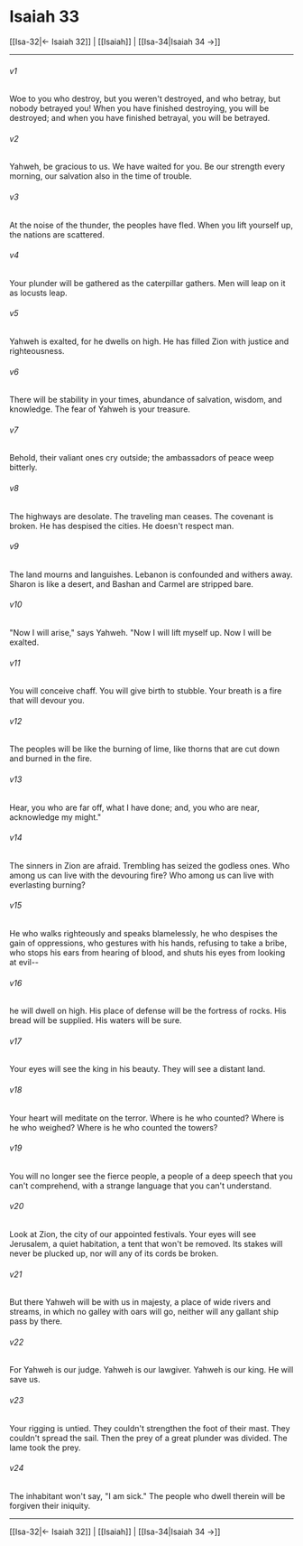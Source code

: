 # Isaiah 33

[[Isa-32|← Isaiah 32]] | [[Isaiah]] | [[Isa-34|Isaiah 34 →]]
***



###### v1 
Woe to you who destroy, but you weren't destroyed, and who betray, but nobody betrayed you! When you have finished destroying, you will be destroyed; and when you have finished betrayal, you will be betrayed. 

###### v2 
Yahweh, be gracious to us. We have waited for you. Be our strength every morning, our salvation also in the time of trouble. 

###### v3 
At the noise of the thunder, the peoples have fled. When you lift yourself up, the nations are scattered. 

###### v4 
Your plunder will be gathered as the caterpillar gathers. Men will leap on it as locusts leap. 

###### v5 
Yahweh is exalted, for he dwells on high. He has filled Zion with justice and righteousness. 

###### v6 
There will be stability in your times, abundance of salvation, wisdom, and knowledge. The fear of Yahweh is your treasure. 

###### v7 
Behold, their valiant ones cry outside; the ambassadors of peace weep bitterly. 

###### v8 
The highways are desolate. The traveling man ceases. The covenant is broken. He has despised the cities. He doesn't respect man. 

###### v9 
The land mourns and languishes. Lebanon is confounded and withers away. Sharon is like a desert, and Bashan and Carmel are stripped bare. 

###### v10 
"Now I will arise," says Yahweh. "Now I will lift myself up. Now I will be exalted. 

###### v11 
You will conceive chaff. You will give birth to stubble. Your breath is a fire that will devour you. 

###### v12 
The peoples will be like the burning of lime, like thorns that are cut down and burned in the fire. 

###### v13 
Hear, you who are far off, what I have done; and, you who are near, acknowledge my might." 

###### v14 
The sinners in Zion are afraid. Trembling has seized the godless ones. Who among us can live with the devouring fire? Who among us can live with everlasting burning? 

###### v15 
He who walks righteously and speaks blamelessly, he who despises the gain of oppressions, who gestures with his hands, refusing to take a bribe, who stops his ears from hearing of blood, and shuts his eyes from looking at evil-- 

###### v16 
he will dwell on high. His place of defense will be the fortress of rocks. His bread will be supplied. His waters will be sure. 

###### v17 
Your eyes will see the king in his beauty. They will see a distant land. 

###### v18 
Your heart will meditate on the terror. Where is he who counted? Where is he who weighed? Where is he who counted the towers? 

###### v19 
You will no longer see the fierce people, a people of a deep speech that you can't comprehend, with a strange language that you can't understand. 

###### v20 
Look at Zion, the city of our appointed festivals. Your eyes will see Jerusalem, a quiet habitation, a tent that won't be removed. Its stakes will never be plucked up, nor will any of its cords be broken. 

###### v21 
But there Yahweh will be with us in majesty, a place of wide rivers and streams, in which no galley with oars will go, neither will any gallant ship pass by there. 

###### v22 
For Yahweh is our judge. Yahweh is our lawgiver. Yahweh is our king. He will save us. 

###### v23 
Your rigging is untied. They couldn't strengthen the foot of their mast. They couldn't spread the sail. Then the prey of a great plunder was divided. The lame took the prey. 

###### v24 
The inhabitant won't say, "I am sick." The people who dwell therein will be forgiven their iniquity.

***
[[Isa-32|← Isaiah 32]] | [[Isaiah]] | [[Isa-34|Isaiah 34 →]]
